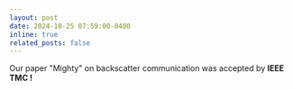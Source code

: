 ```yaml
---
layout: post
date: 2024-10-25 07:59:00-0400
inline: true
related_posts: false
---
```


Our paper "Mighty" on backscatter communication was accepted by <strong>IEEE TMC !</strong>
